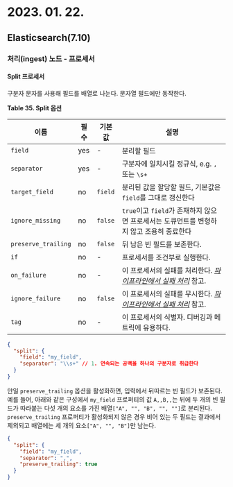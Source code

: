 # 2023. 01. 22.

## Elasticsearch(7.10)

### 처리(ingest) 노드 - 프로세서

#### Split 프로세서

구분자 문자를 사용해 필드를 배열로 나눈다. 문자열 필드에만 동작한다.

**Table 35. Split 옵션**

| 이름                | 필수 | 기본값  | 설명                                                         |
| ------------------- | ---- | ------- | ------------------------------------------------------------ |
| `field`             | yes  | -       | 분리할 필드                                                  |
| `separator`         | yes  | -       | 구분자에 일치시킬 정규식, e.g. `,` 또는 `\s+`                |
| `target_field`      | no   | `field` | 분리된 값을 할당할 필드, 기본값은 `field`를 그대로 갱신한다  |
| `ignore_missing`    | no   | `false` | `true`이고 `field`가 존재하지 않으면 프로세서는 도큐먼트를 변형하지 않고 조용히 종료한다 |
| `preserve_trailing` | no   | `false` | 뒤 남은 빈 필드를 보존한다.                                  |
| `if`                | no   | -       | 프로세서를 조건부로 실행한다.                                |
| `on_failure`        | no   | -       | 이 프로세서의 실패를 처리한다. [*파이프라인에서 실패 처리*](https://www.elastic.co/guide/en/elasticsearch/reference/7.10/handling-failure-in-pipelines.html) 참고. |
| `ignore_failure`    | no   | `false` | 이 프로세서의 실패를 무시한다. [*파이프라인에서 실패 처리*](https://www.elastic.co/guide/en/elasticsearch/reference/7.10/handling-failure-in-pipelines.html) 참고. |
| `tag`               | no   | -       | 이 프로세서의 식별자. 디버깅과 메트릭에 유용하다.            |

```json
{
  "split": {
    "field": "my_field",
    "separator": "\\s+" // 1. 연속되는 공백을 하나의 구분자로 취급한다
  }
}
```

만일 `preserve_trailing` 옵션을 활성화하면, 입력에서 뒤따르는 빈 필드가 보존된다. 예를 들어, 아래와 같은 구성에서 `my_field` 프로퍼티의 값 `A,,B,,`는 뒤에 두 개의 빈 필드가 따라붙는 다섯 개의 요소를 가진 배열`["A", "", "B", "", ""]`로 분리된다. `preserve_trailing` 프로퍼티가 활성화되지 않은 경우 비어 있는 두 필드는 결과에서 제외되고 배열에는 세 개의 요소`["A", "", "B"]`만 남는다.

```json
{
  "split": {
    "field": "my_field",
    "separator": ",",
    "preserve_trailing": true
  }
}
```

